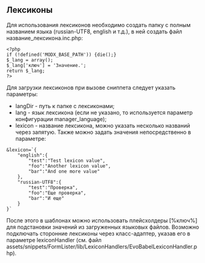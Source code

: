 ## Лексиконы

Для использования лексиконов необходимо создать папку с полным названием языка (russian-UTF8, english и т.д.), в ней создать файл название_лексикона.inc.php:
```
<?php
if (!defined('MODX_BASE_PATH')) {die();}
$_lang = array();
$_lang['ключ'] = 'Значение.';
return $_lang;
?>
```
Для загрузки лексиконов при вызове сниппета следует указать параметры:

* langDir - путь к папке с лексиконами;
* lang - язык лексикона (если не указано, то используется параметр конфигурации manager_language);
* lexicon - название лексикона, можно указать несколько названий через запятую. Также можно задать значения непосредственно в параметре:
```
&lexicon=`{
    "english":{
        "test":"Test lexicon value",
        "foo":"Another lexicon value",
        "bar":"And one more value"
    },
    "russian-UTF8":{
        "test":"Проверка",
        "foo":"Еще проверка",
        "bar":"И еще"
    }
}`
```

После этого в шаблонах можно использовать плейсхолдеры [%ключ%] для подстановки значений из загруженных языковых файлов. Возможно подключать сторонние лексиконы через класс-адаптер, указав его в параметре lexiconHandler (см. файл assets/snippets/FormLister/lib/LexiconHandlers/EvoBabelLexiconHandler.php).

